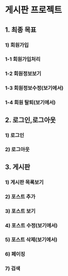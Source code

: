 
# 게시판 프로젝트
## 1. 최종 목표 
### 1) 회원가입 
### 1-1 회원가입처리 
### 1-2 회원정보보기  
### 1-3 회원정보수정(보기에서) 
### 1-4 회원 탈퇴(보기에서)
## 2. 로그인,로그아웃 
### 1) 로그인 
### 2) 로그아웃
## 3. 게시판 
### 1) 게시판 목록보기 
### 2) 포스트 추가 
### 3) 포스트 보기  
### 4) 포스트 수정(보기에서)
### 5) 포스트 삭제(보기에서) 
### 6) 페이징 
### 7) 검색
